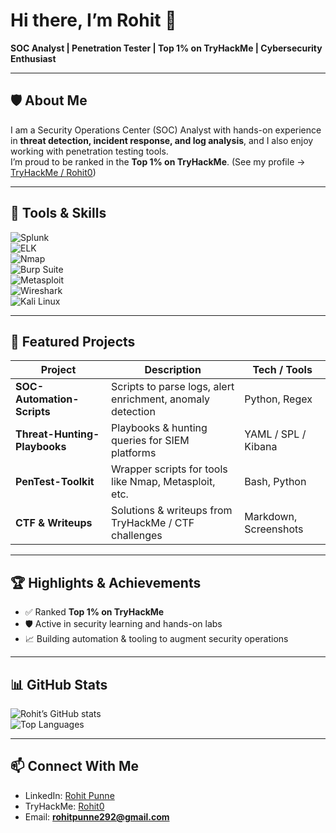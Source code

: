 # Hi there, I’m Rohit 👋  
**SOC Analyst | Penetration Tester | Top 1% on TryHackMe | Cybersecurity Enthusiast**

---

## 🛡️ About Me  
I am a Security Operations Center (SOC) Analyst with hands-on experience in **threat detection, incident response, and log analysis**, and I also enjoy working with penetration testing tools.  
I’m proud to be ranked in the **Top 1% on TryHackMe**. (See my profile → [TryHackMe / Rohit0](https://tryhackme.com/p/Rohit0))  

---

## 🔧 Tools & Skills  

![Splunk](https://img.shields.io/badge/Splunk-000000?style=for-the-badge&logo=splunk&logoColor=white)  
![ELK](https://img.shields.io/badge/ELK-005571?style=for-the-badge&logo=elastic&logoColor=white)  
![Nmap](https://img.shields.io/badge/Nmap-00457C?style=for-the-badge&logoColor=white)  
![Burp Suite](https://img.shields.io/badge/Burp%20Suite-FF6633?style=for-the-badge&logo=burpsuite&logoColor=white)  
![Metasploit](https://img.shields.io/badge/Metasploit-2E7D32?style=for-the-badge&logoColor=white)  
![Wireshark](https://img.shields.io/badge/Wireshark-1679A7?style=for-the-badge&logo=wireshark&logoColor=white)  
![Kali Linux](https://img.shields.io/badge/Kali%20Linux-557C94?style=for-the-badge&logo=kalilinux&logoColor=white)  

---

## 📂 Featured Projects  

| Project | Description | Tech / Tools |
|---|---|---|
| **SOC-Automation-Scripts** | Scripts to parse logs, alert enrichment, anomaly detection | Python, Regex |
| **Threat-Hunting-Playbooks** | Playbooks & hunting queries for SIEM platforms | YAML / SPL / Kibana |
| **PenTest-Toolkit** | Wrapper scripts for tools like Nmap, Metasploit, etc. | Bash, Python |
| **CTF & Writeups** | Solutions & writeups from TryHackMe / CTF challenges | Markdown, Screenshots |

---

## 🏆 Highlights & Achievements  

- ✅ Ranked **Top 1% on TryHackMe**  
- 🛡️ Active in security learning and hands-on labs  
- 📈 Building automation & tooling to augment security operations  

---

## 📊 GitHub Stats  

![Rohit’s GitHub stats](https://github-readme-stats.vercel.app/api?username=Rohit8983&show_icons=true&theme=radical)  
![Top Languages](https://github-readme-stats.vercel.app/api/top-langs/?username=Rohit8983&layout=compact&theme=radical)  

---

## 📫 Connect With Me  

- LinkedIn: [Rohit Punne](https://www.linkedin.com/in/rohit-punne-4a15172a0/)  
- TryHackMe: [Rohit0](https://tryhackme.com/p/Rohit0)  
- Email: **rohitpunne292@gmail.com**  
